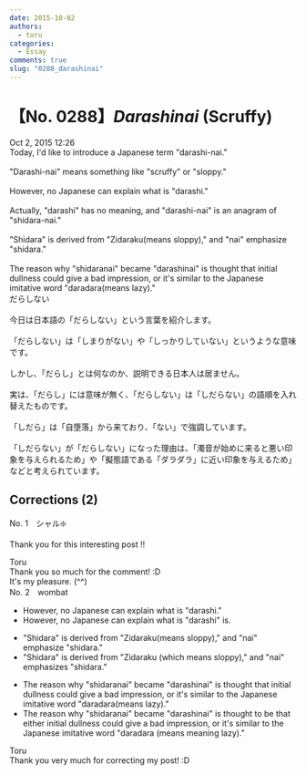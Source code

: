 ```yaml
---
date: 2015-10-02
authors:
  - toru
categories:
  - Essay
comments: true
slug: "0288_darashinai"
---
```


# 【No. 0288】<strong><em>Darashinai</strong></em> (Scruffy)
<div class="date">Oct 2, 2015 12:26</div>
<div id="post"><div id="body_show_ori">
Today, I'd like to introduce a Japanese term "darashi-nai."<br/><br/>"Darashi-nai" means something like "scruffy" or "sloppy."<br/><br/>However, no Japanese can explain what is "darashi."<br/><br/>Actually, "darashi" has no meaning, and "darashi-nai" is an anagram of "shidara-nai."<br/><br/>"Shidara" is derived from "Zidaraku(means sloppy)," and "nai" emphasize "shidara."<br/><br/>The reason why "shidaranai" became "darashinai" is thought that initial dullness could give a bad impression, or it's similar to the Japanese imitative word "daradara(means lazy)."
</div></div>

<!-- more -->

<div id="post_ja"><div id="body_show_mo">
だらしない<br/><br/>今日は日本語の「だらしない」という言葉を紹介します。<br/><br/>「だらしない」は「しまりがない」や「しっかりしていない」というような意味です。<br/><br/>しかし、「だらし」とは何なのか、説明できる日本人は居ません。<br/><br/>実は、「だらし」には意味が無く、「だらしない」は「しだらない」の語順を入れ替えたものです。<br/><br/>「しだら」は「自堕落」から来ており、「ない」で強調しています。<br/><br/>「しだらない」が「だらしない」になった理由は、「濁音が始めに来ると悪い印象を与えられるため」や「擬態語である「ダラダラ」に近い印象を与えるため」などと考えられています。<br/>
</div></div>

## Corrections (2)
<div id="block"><div class="first_name"> No. 1　<span class="just_name">シャル❇️</span></div><div id="block2">
<p class="comment_small">
 Thank you for this interesting post !!
</p>

</div><div class="name"><span class="just_name">Toru</span><br>
Thank you so much for the comment! :D<br/>It's my pleasure. (^^)
</div>
</div>
<div id="block"><div class="first_name"> No. 2　<span class="just_name">wombat</span></div><div id="block2">
<ul class="correction_field">
<li class="incorrect">However, no Japanese can explain what is "darashi."</li>
<li class="corrected correct">
However, no Japanese can explain what <span class="f_blue"><span class="sline">is</span></span> "darashi" <span class="f_blue">is.</span>
</li>
</ul>
<ul class="correction_field">
<li class="incorrect">"Shidara" is derived from "Zidaraku(means sloppy)," and "nai" emphasize "shidara."</li>
<li class="corrected correct">
"Shidara" is derived from "Zidaraku (<span class="f_blue">which </span>means sloppy)," and "nai" emphasize<span class="f_blue">s</span> "shidara."
</li>
</ul>
<ul class="correction_field">
<li class="incorrect">The reason why "shidaranai" became "darashinai" is thought that initial dullness could give a bad impression, or it's similar to the Japanese imitative word "daradara(means lazy)."</li>
<li class="corrected correct">
The reason why "shidaranai" became "darashinai" is thought <span class="f_blue">to be</span> that <span class="f_blue">either </span>initial dullness could give a bad impression, or it's similar to the Japanese imitative word "daradara (<span class="f_blue"><span class="sline">means</span></span> <span class="f_blue">meaning </span>lazy)."
</li>
</ul>
</div><div class="name"><span class="just_name">Toru</span><br>
Thank you very much for correcting my post! :D
</div>
</div>
